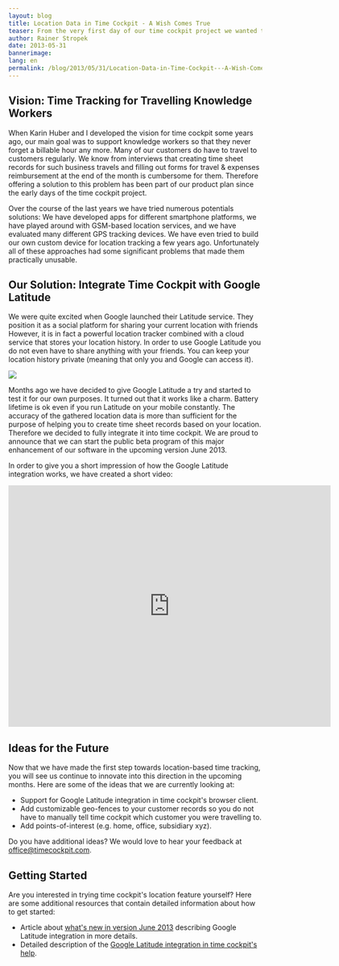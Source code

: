 ```yaml
---
layout: blog
title: Location Data in Time Cockpit - A Wish Comes True
teaser: From the very first day of our time cockpit project we wanted to support knowledge workers who travel a lot. Finally this vision has become reality. The latest time cockpit version makes booking your time sheet records for business travels a piece of cake.
author: Rainer Stropek
date: 2013-05-31
bannerimage: 
lang: en
permalink: /blog/2013/05/31/Location-Data-in-Time-Cockpit---A-Wish-Comes-True
---
```


<h2>Vision: Time Tracking for Travelling Knowledge Workers</h2><p>When Karin Huber and I developed the vision for time cockpit some years ago, our main goal was to support knowledge workers so that they never forget a billable hour any more. Many of our customers do have to travel to customers regularly. We know from interviews that creating time sheet records for such business travels and filling out forms for travel &amp; expenses reimbursement at the end of the month is cumbersome for them. Therefore offering a solution to this problem has been part of our product plan since the early days of the time cockpit project.</p><p>Over the course of the last years we have tried numerous potentials solutions: We have developed apps for different smartphone platforms, we have played around with GSM-based location services, and we have evaluated many different GPS tracking devices. We have even tried to build our own custom device for location tracking a few years ago. Unfortunately all of these approaches had some significant problems that made them practically unusable.</p><h2>Our Solution: Integrate Time Cockpit with Google Latitude</h2><p>We were quite excited when Google launched their Latitude service. They position it as a social platform for sharing your current location with friends However, it is in fact a powerful location tracker combined with a cloud service that stores your location history. In order to use Google Latitude you do not even have to share anything with your friends. You can keep your location history private (meaning that only you and Google can access it).</p><img src="{{site.baseurl}}/content/images/blog/2013/05/GoogleLatitudeTeaser.png" /><p>Months ago we have decided to give Google Latitude a try and started to test it for our own purposes. It turned out that it works like a charm. Battery lifetime is ok even if you run Latitude on your mobile constantly. The accuracy of the gathered location data is more than sufficient for the purpose of helping you to create time sheet records based on your location. Therefore we decided to fully integrate it into time cockpit. We are proud to announce that we can start the public beta program of this major enhancement of our software in the upcoming version June 2013.</p><p>In order to give you a short impression of how the Google Latitude integration works, we have created a short video:</p><iframe width="640" height="480" src="http://www.youtube.com/embed/eeM2hwO4XHk?rel=0" frameborder="0" allowfullscreen="allowfullscreen"></iframe><h2>Ideas for the Future</h2><p>Now that we have made the first step towards location-based time tracking, you will see us continue to innovate into this direction in the upcoming months. Here are some of the ideas that we are currently looking at:</p><ul>
  <li>Support for Google Latitude integration in time cockpit's browser client.</li>
  <li>Add customizable geo-fences to your customer records so you do not have to manually tell time cockpit which customer you were travelling to.</li>
  <li>Add points-of-interest (e.g. home, office, subsidiary xyz).</li>
</ul><div>Do you have additional ideas? We would love to hear your feedback at <a href="mailto:office@timecockpit.com">office@timecockpit.com</a>.</div><h2>Getting Started</h2><p>Are you interested in trying time cockpit's location feature yourself? Here are some additional resources that contain detailed information about how to get started:</p><ul>
  <li>Article about <a href="~/blog/2013/05/31/Whats-New-in-Version-June-2013" target="_blank">what's new in version June 2013</a> describing Google Latitude integration in more details.</li>
  <li>Detailed description of the <a href="http://help.timecockpit.com/?topic=html/0e40439e-9b49-4702-883e-03d2e90c76dc.htm" target="_blank">Google Latitude integration in time cockpit's help</a>.</li>
</ul>